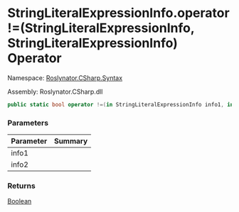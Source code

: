 # StringLiteralExpressionInfo\.operator \!=\(StringLiteralExpressionInfo, StringLiteralExpressionInfo\) Operator

Namespace: [Roslynator.CSharp.Syntax](../../README.md)

Assembly: Roslynator\.CSharp\.dll

```csharp
public static bool operator !=(in StringLiteralExpressionInfo info1, in StringLiteralExpressionInfo info2)
```

### Parameters

| Parameter | Summary |
| --------- | ------- |
| info1 | |
| info2 | |

### Returns

[Boolean](https://docs.microsoft.com/en-us/dotnet/api/system.boolean)


